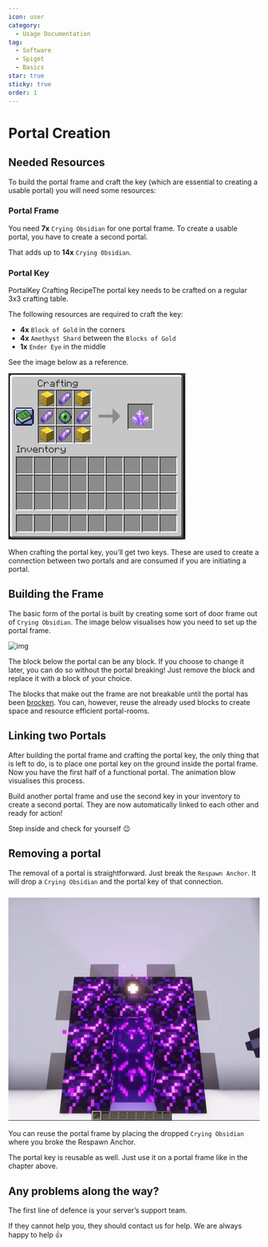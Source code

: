 ```yaml
---
icon: user
category:
  - Usage Documentation
tag:
  - Software
  - Spigot
  - Basics
star: true
sticky: true
order: 1
---
```


# Portal Creation

## Needed Resources

To build the portal frame and craft the key (which are essential to creating a usable portal) you will need some resources:

### Portal Frame

You need **7x** `Crying Obsidian` for one portal frame. To create a usable portal, you have to create a second portal.

That adds up to **14x** `Crying Obsidian`.

### Portal Key

PortalKey Crafting RecipeThe portal key needs to be crafted on a regular 3x3 crafting table.

The following resources are required to craft the key:

  - **4x** `Block of Gold` in the corners
  - **4x** `Amethyst Shard` between the `Blocks of Gold`
  - **1x** `Ender Eye` in the middle

See the image below as a reference.

![img](./img/PortalKeyCrafting.PNG "Crafting Recipe for the Portal Key")

When crafting the portal key, you’ll get two keys. These are used to create a connection between two portals and are consumed if you are initiating a portal.

## Building the Frame

The basic form of the portal is built by creating some sort of door frame out of `Crying Obsidian`. The image below visualises how you need to set up the portal frame.

![img](./img/PortalCreation.gif "Showcase of the portal creation process")

The block below the portal can be any block. If you choose to change it later, you can do so without the portal breaking! Just remove the block and replace it with a block of your choice.

The blocks that make out the frame are not breakable until the portal has been [brocken](#removing-a-portal). You can, however, reuse the already used blocks to create space and resource efficient portal-rooms.

## Linking two Portals

After building the portal frame and crafting the portal key, the only thing that is left to do, is to place one portal key on the ground inside the portal frame. Now you have the first half of a functional portal. The animation blow visualises this process.

Build another portal frame and use the second key in your inventory to create a second portal. They are now automatically linked to each other and ready for action!

Step inside and check for yourself 😉

## Removing a portal

The removal of a portal is straightforward. Just break the `Respawn Anchor`. It will drop a `Crying Obsidian` and the portal key of that connection.

![img](./img/PortalRemoval.gif "Showcase of the portal removal process")

You can reuse the portal frame by placing the dropped `Crying Obsidian` where you broke the Respawn Anchor.

The portal key is reusable as well. Just use it on a portal frame like in the chapter above.

## Any problems along the way?

The first line of defence is your server’s support team.

If they cannot help you, they should contact us for help. We are always happy to help 👍